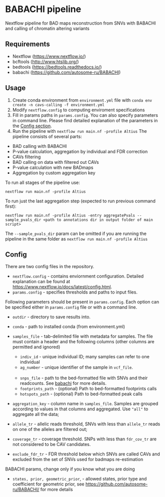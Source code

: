 # BABACHI pipeline

Nextflow pipeline for BAD maps reconstruction from SNVs with BABACHI and calling of chromatin altering variants

## Requirements
- Nextflow (https://www.nextflow.io/)
- bcftools (http://www.htslib.org/)
- bedtools (https://bedtools.readthedocs.io/)
- babachi (https://github.com/autosome-ru/BABACHI)



## Usage
 1) Create conda environment from `environment.yml` file with ```conda env create -n cavs-calling -f environment.yml```
 2) Modify `nextflow.config` to computing enviroment specifications
 3) Fill in params paths in ```params.config```. You can also specify parameters in command line. Please find detailed explanation of the parameters in the [Config section](#config).
 4) Run the pipeline with `nextflow run main.nf -profile Altius`
The pipeline consists of several parts:
- BAD calling with BABACHI
- P-value calculation, aggregation by individual and FDR correction
- CAVs filtering
- BAD calling on data with filtered out CAVs
- P-value calculation with new BADmaps
- Aggregation by custom aggregation key

To run all stages of the pipeline use:
```
nextflow run main.nf -profile Altius
```

To run just the last aggregation step (expected to run previous command first):
```
nextflow run main.nf -profile Altius -entry aggregatePvals --sample_pvals_dir <path to annotations dir in output folder of main script>
```
The `--sample_pvals_dir` param can be omitted if you are running the pipeline in the same folder as `nextflow run main.nf -profile Altius`

## Config
There are two config files in the repository.
- ```nextflow.config``` - contains enviornment configuration. Detailed explanation can be found at https://www.nextflow.io/docs/latest/config.html. 
- ```params.config``` - specifies thresholds and paths to input files.

Following parameters should be present in ```params.config```. Each option can be specified either in ```params.config``` file or with a command line.

- ```outdir``` - directory to save results into.
- ```conda``` - path to installed conda (from environment.yml)
- ```samples_file``` - tab-delimited file with metadata for samples. The file must contain a header and the following columns (other columns are permitted and ignored)
    - ```indiv_id``` - unique individual ID; many samples can refer to one individual
    - ```ag_number``` - unique identifier of the sample in ```vcf_file```.<br><br>
    - `snps_file` - path to the bed-formatted file with SNVs and their readcounts. See [babachi](https://github.com/autosome-ru/BABACHI) for more details.
    - `footprints_path` - (optional) Path to bed-formatted footprints calls
    - `hotspots_path` - (optional) Path to bed-formatted peak calls

- `aggregation_key` - column name in `samples_file`. Samples are grouped according to values in that columns and aggregated. Use `"all"` to aggregate all the data;
- ```allele_tr``` - allelic reads threshold, SNVs with less than ```allele_tr``` reads on one of the alleles are filtered out;

- ```coverage_tr``` - coverage threshold. SNPs with less than `fdr_cov_tr` are not considered to be CAV candidates.

- ```exclude_fdr_tr``` - FDR threshold below which SNVs are called CAVs and excluded from the set of SNVs used for badmaps re-estimation

BABACHI params, change only if you know what you are doing
- ```states, prior, geometric_prior```,  - allowed states, prior type and coefficient for geometric prior, see https://github.com/autosome-ru/BABACHI/ for more details

